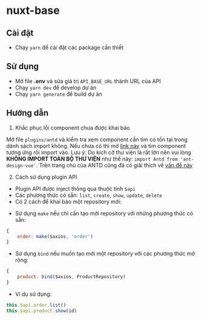 # nuxt-base

## Cài đặt
- Chạy `yarn` để cài đặt các package cần thiết

## Sử dụng
- Mở file **.env** và sửa giá trị `API_BASE_URL` thành URL của API
- Chạy `yarn dev` để develop dự án
- Chạy `yarn generate` để build dự án

## Hướng dẫn

1. Khắc phục lỗi component chưa được khai báo

Mở file `plugins/antd` và kiểm tra xem component cần tìm có tồn tại trong dánh sách import không. Nếu chưa có thì mở [link này](https://github.com/vueComponent/ant-design-vue/blob/master/components/index.js) và tìm component tương ứng rồi import vào. Lưu ý: Do kích cỡ thư viện là rất lớn nên vui lòng **KHÔNG IMPORT TOÀN BỘ THƯ VIỆN** như thế này: `import Antd from 'ant-design-vue'`. Trên trang chủ của ANTD cũng đã có giải thích về [vấn đề này](https://antdv.com/docs/vue/getting-started/#Import-on-Demand)

2. Cách sử dụng plugin API
- Plugin API được inject thông qua thuộc tính `$api`
- Các phương thức có sẵn: `list`, `create`, `show`, `update`, `delete`
- Có 2 cách để khai báo một repository mới:
* Sử dụng `make` nếu chỉ cần tạo mới repository với những phương thức có sẵn:
```javascript
{
    order: make($axios, 'order')
}
```
* Sử dụng `bind` nếu muốn tạo mới một repository với các phương thức mở rộng:
```javascript
{
    product: bind($axios, ProductRepository)
}
```
- Ví dụ sử dụng:
```javascript
this.$api.order.list()
this.$api.product.show(id)
```